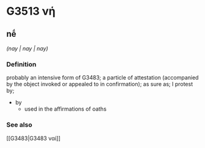# G3513 νή

## nḗ

_(nay | nay | nay)_

### Definition

probably an intensive form of G3483; a particle of attestation (accompanied by the object invoked or appealed to in confirmation); as sure as; I protest by; 

- by
  - used in the affirmations of oaths

### See also

[[G3483|G3483 ναί]]
